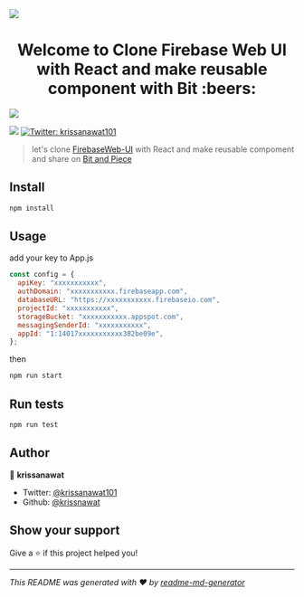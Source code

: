 <img src="https://i.imgur.com/qflQGRB.png"/>
<h1 align="center">Welcome to Clone Firebase Web UI with React and make reusable component with Bit :beers: </h1>
<img src="https://i.imgur.com/uKaJ9jy.png"/>
<p>
  <img src="https://img.shields.io/badge/version-0.1.0-blue.svg?cacheSeconds=2592000" />
  <a href="https://twitter.com/krissanawat101">
    <img alt="Twitter: krissanawat101" src="https://img.shields.io/twitter/follow/krissanawat101.svg?style=social" target="_blank" />
  </a>
</p>

> let&#39;s clone <a traget="_blank" href="https://fir-ui-demo-84a6c.firebaseapp.com/" >FirebaseWeb-UI</a> with React and make reusable compoment and share on <a traget="_blank" href="https://bit.dev/krissnawat/firebaseauth/" >Bit and Piece</a>

## Install

```sh
npm install
```

## Usage
add your key to App.js
```jsx
const config = {
  apiKey: "xxxxxxxxxxx",
  authDomain: "xxxxxxxxxxx.firebaseapp.com",
  databaseURL: "https://xxxxxxxxxxx.firebaseio.com",
  projectId: "xxxxxxxxxxx",
  storageBucket: "xxxxxxxxxxx.appspot.com",
  messagingSenderId: "xxxxxxxxxxx",
  appId: "1:14017xxxxxxxxxxx382be09e",
};
```
then
```sh
npm run start
```



## Run tests

```sh
npm run test
```

## Author

👤 **krissanawat**

* Twitter: [@krissanawat101](https://twitter.com/krissanawat101)
* Github: [@krissnawat](https://github.com/krissnawat)

## Show your support

Give a ⭐️ if this project helped you!

***
_This README was generated with ❤️ by [readme-md-generator](https://github.com/kefranabg/readme-md-generator)_
